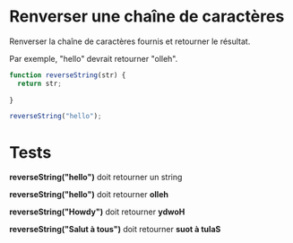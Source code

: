 # Renverser une chaîne de caractères

Renverser la chaîne de caractères fournis et retourner le résultat.

Par exemple, "hello" devrait retourner "olleh".

```js
function reverseString(str) {
  return str;
  
}

reverseString("hello");
```

# Tests

**reverseString("hello")** doit retourner un string

**reverseString("hello")** doit retourner **olleh**

**reverseString("Howdy")** doit retourner **ydwoH**

**reverseString("Salut à tous")** doit retourner **suot à tulaS**


